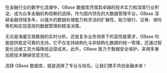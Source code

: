 在金融行业的数字化浪潮中，GBase 数据库凭借其卓越的技术实力和深厚行业积淀，成为众多金融机构信赖的选择。作为国内领先的大数据管理平台，GBase 深耕金融领域多年，以强大的数据处理能力和灵活的扩展性，助力银行、证券、保险等机构实现高效的数据管理和精准决策。

无论是海量交易数据的实时分析，还是复杂业务场景下的高性能需求，GBase 均能提供稳定可靠的支持。它不仅支持结构化与非结构化数据的统一管理，还通过智能化运维工具大幅降低运营成本。此外，GBase 致力于数据安全保护，采用多重加密技术确保信息无忧。

选择 GBase 数据库，就是选择了专业与信任。让我们携手共创金融未来！